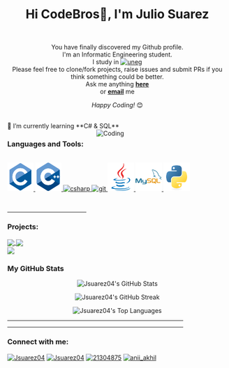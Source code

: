 <h1 align="center">Hi CodeBros👋, I'm Julio Suarez</h1>


<p align="left"> <a href="https://twitter.com/" target="blank"><img src="https://img.shields.io/twitter/follow/?logo=twitter&style=for-the-badge" alt="" /></a> </p>
<div align="center">

You have finally discovered my Github profile. <br>
I'm an Informatic Engineering student.<br>
I study in  <a href="https://www.google.com/url?sa=t&rct=j&q=&esrc=s&source=web&cd=&cad=rja&uact=8&ved=2ahUKEwiTnMHFqLKJAxWG3QIHHSUcMAYQFnoECBkQAQ&url=https%3A%2F%2Funeg.edu.ve%2F&usg=AOvVaw1DRUzi65frHPlMhXii3M_P&opi=89978449" target="_blank" rel="noreferrer">
        <img src="https://encrypted-tbn0.gstatic.com/images?q=tbn:ANd9GcQk123fng-7J390eWlJTi-s_siBj5o8ugI0IQ&s" alt="uneg" width="30" height="30"/>
  </a><br>
Please feel free to clone/fork projects, raise issues and submit PRs if you think something could be better. <br>
Ask me anything <a href="https://github.com/Jsuarez04/Jsuarez04/issues/new"><b>here</b></a><br>
or <a href="mailto:juliorubinsky04@gmail.com"><b>email</b></a> me

<i>Happy Coding!</i> 😊

</div>
<br>
🌱 I’m currently learning **C# & SQL**
<img align="right" alt="Coding" width="300" src="https://mir-s3-cdn-cf.behance.net/project_modules/hd/06f21a161921919.63cd7887d0a70.gif">

<br>
<h3 align="left">Languages and Tools:</h3>
<p align="left">
<br>
    
  <a href="https://www.cprogramming.com/" target="_blank" rel="noreferrer">
        <img src="https://raw.githubusercontent.com/devicons/devicon/master/icons/c/c-original.svg" alt="c" width="60" height="65"/>
  </a>
  <a href="https://www.w3schools.com/cpp/" target="_blank" rel="noreferrer">
        <img src="https://raw.githubusercontent.com/devicons/devicon/master/icons/cplusplus/cplusplus-original.svg" alt="cplusplus" width="60" height="65"/>
  </a>

  <a href="https://dotnet.microsoft.com/es-es/languages/csharp" target="_blank" rel="noreferrer">
        <img src="https://static-00.iconduck.com/assets.00/c-sharp-c-icon-1822x2048-wuf3ijab.png" alt="csharp" width="60" height="65"/>
  </a>

  <a href="https://git-scm.com/" target="_blank" rel="noreferrer">
        <img src="https://www.vectorlogo.zone/logos/git-scm/git-scm-icon.svg" alt="git" width="60" height="60"/>
  </a>

  <a href="https://www.java.com" target="_blank" rel="noreferrer">
    <img src="https://raw.githubusercontent.com/devicons/devicon/master/icons/java/java-original.svg" alt="java" width="60" height="65"/>
  </a>

  <a href="https://www.mysql.com/" target="_blank" rel="noreferrer">
    <img src="https://raw.githubusercontent.com/devicons/devicon/master/icons/mysql/mysql-original-wordmark.svg" alt="mysql" width="60" height="65"/>
    </a> <a href="https://www.python.org" target="_blank" rel="noreferrer">
        <img src="https://raw.githubusercontent.com/devicons/devicon/master/icons/python/python-original.svg" alt="python" width="60" height="65"/>
    </a>

</p>
<br>


<hr width="36%" >
<h3 align="left">Projects:</h3>
<a href="https://github.com/Jsuarez04/RBK_CurrencyConverter">

  <!-- Change the `github-readme-stats.anuraghazra1.vercel.app` to `github-readme-stats.vercel.app`  -->

  <img align="center" src="https://github-readme-stats.anuraghazra1.vercel.app/api/pin/?username=jsuarez04&repo=RBK_CurrencyConverter&theme=tokyonight" />

</a>  

<a href="https://github.com/Jsuarez04/HiperMod-Simulator">

  <!-- Change the `github-readme-stats.anuraghazra1.vercel.app` to `github-readme-stats.vercel.app`  -->

  <img align="center" src="https://github-readme-stats.anuraghazra1.vercel.app/api/pin/?username=jsuarez04&repo=HiperMod-Simulator&theme=tokyonight" />

</a> 
<br>
<a href="https://github.com/Jsuarez04/Sistema-de-Ventas">

  <!-- Change the `github-readme-stats.anuraghazra1.vercel.app` to `github-readme-stats.vercel.app`  -->

  <img align="center" src="https://github-readme-stats.anuraghazra1.vercel.app/api/pin/?username=jsuarez04&repo=Sistema-de-Ventas&theme=tokyonight" />

</a>  
<h3>My GitHub Stats</h3>

<div align="center">
    <p>
        <img src="https://github-readme-stats.vercel.app/api?username=Jsuarez04&theme=vue-dark&show_icons=true&hide_border=true&count_private=true" alt="Jsuarez04's GitHub Stats"/>
    </p>
    <p>
        <img src="https://github-readme-streak-stats.herokuapp.com/?user=Jsuarez04&theme=vue-dark&hide_border=true" alt="Jsuarez04's GitHub Streak" />
    </p>
    <p>
        <img src="https://github-readme-stats.vercel.app/api/top-langs/?username=Jsuarez04&theme=vue-dark&show_icons=true&hide_border=true&layout=compact" alt="Jsuarez04's Top Languages"/>
    </p>
</div>
<hr width="80%" >

<hr width="80%" >
<h3 align="left">Connect with me:</h3>
<p align="left">
<a href="https://www.linkedin.com/in/julio-suarez-6a08a0273/" target="blank"><img align="center" src="https://raw.githubusercontent.com/rahuldkjain/github-profile-readme-generator/master/src/images/icons/Social/linked-in-alt.svg" alt="Jsuarez04" height="30" width="40" /></a>
  <a href="https://www.twitch.tv/julio_rbk" target="blank"><img align="center" src="https://w7.pngwing.com/pngs/968/223/png-transparent-logo-twitch-logos-brands-icon-thumbnail.png" alt="Jsuarez04" height="40" width="40" /></a>
<a href="https://stackoverflow.com/users/21304875" target="blank"><img align="center" src="https://raw.githubusercontent.com/rahuldkjain/github-profile-readme-generator/master/src/images/icons/Social/stack-overflow.svg" alt="21304875" height="30" width="40" /></a>
<a href="https://www.instagram.com/julio_rbk/profilecard/?igsh=YTVxM25zcDgxa3Y2" target="blank"><img align="center" src="https://raw.githubusercontent.com/rahuldkjain/github-profile-readme-generator/master/src/images/icons/Social/instagram.svg" alt="anii_akhil" height="30" width="40" /></a>
</p>
<br>
<p al 

